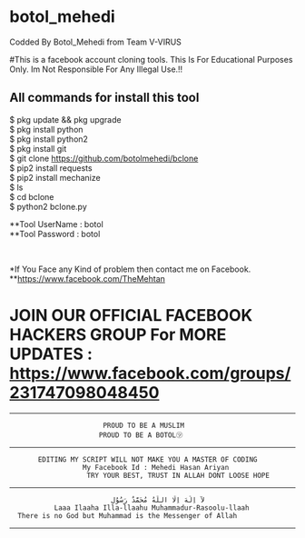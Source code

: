 # botol_mehedi

Codded By Botol_Mehedi from Team V-VIRUS

#This is a facebook account cloning tools. This Is For Educational Purposes Only. Im Not Responsible For Any Illegal Use.!!

## All commands for install this tool

$ pkg update && pkg upgrade
<br>
$ pkg install python
<br/>
$ pkg install python2
<br/>
$ pkg install git
<br/>
$ git clone https://github.com/botolmehedi/bclone
<br/>
$ pip2 install requests
<br/>
$ pip2 install mechanize
<br/>
$ ls
<br/>
$ cd bclone
<br/>
$ python2 bclone.py
<br/>

**Tool UserName : botol
<br/>
**Tool Password : botol

<br/>

*If You Face any Kind of problem then contact me on Facebook.
<br/>
**https://www.facebook.com/TheMehtan

# JOIN OUR OFFICIAL FACEBOOK HACKERS GROUP For MORE UPDATES : https://www.facebook.com/groups/231747098048450

-------------------------------------------------------------------
                           PROUD TO BE A MUSLIM
                          PROUD TO BE A BOTOL㋡
--------------------------------------------------------------------
           EDITING MY SCRIPT WILL NOT MAKE YOU A MASTER OF CODING
                      My Facebook Id : Mehedi Hasan Ariyan
                       TRY YOUR BEST, TRUST IN ALLAH DONT LOOSE HOPE
---------------------------------------------------------------------
                             لآ اِلَهَ اِلّا اللّهُ مُحَمَّدٌ رَسُوُل    
               Laaa Ilaaha Illa-llaahu Muhammadur-Rasoolu-llaah
      There is no God but Muhammad is the Messenger of Allah

----------------------------------------------------------------------
